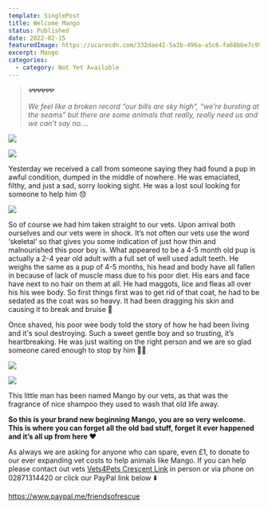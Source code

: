```yaml
---
template: SinglePost
title: Welcome Mango
status: Published
date: 2022-02-15
featuredImage: https://ucarecdn.com/332dae42-5a3b-496a-a5c6-fa68bbe7c992/-/crop/720x490/0,109/-/preview/
excerpt: Mango
categories:
  - category: Not Yet Available
---
```

> *💔💔💔💔💔💔*
>
> *We feel like a broken record “our bills are sky high”, “we’re bursting at the seams” but there are some animals that really, really need us and we can’t say no….*




![](https://ucarecdn.com/3283bf2c-db20-49c2-b18e-fcb0d1a04bd9/)

![](https://ucarecdn.com/c1fa75f7-55b7-4a29-8d17-c05fcdeb8ccc/)

Yesterday we received a call from someone saying they had found a pup in awful condition, dumped in the middle of nowhere. He was emaciated, filthy, and just a sad, sorry looking sight. He was a lost soul looking for someone to help him 😞

![](https://ucarecdn.com/78816833-8561-48a8-8abb-a577012ff602/)


So of course we had him taken straight to our vets. Upon arrival both ourselves and our vets were in shock. It’s not often our vets use the word ‘skeletal’ so that gives you some indication of just how thin and malnourished this poor boy is. What appeared to be a 4-5 month old pup is actually a 2-4 year old adult with a full set of well used adult teeth.
He weighs the same as a pup of 4-5 months, his head and body have all fallen in because of lack of muscle mass due to his poor diet. His ears and face have next to no hair on them at all. He had maggots, lice and fleas all over his his wee body. So first things first was to get rid of that coat, he had to be sedated as the coat was so heavy. It had been dragging his skin and causing it to break and bruise 🥺


Once shaved, his poor wee body told the story of how he had been living and it's soul destroying. Such a sweet gentle boy and so trusting, it’s heartbreaking. He was just waiting on the right person and we are so glad someone cared enough to stop by him 🙏🏻

![](https://ucarecdn.com/ce19a838-5f4c-4268-8ac7-ddfff11b975d/)

![](https://ucarecdn.com/d8b38c67-b178-474d-98f1-3f6eee9e8375/)


This little man has been named Mango by our vets, as that was the fragrance of nice shampoo they used to wash that old life away. 


**So this is your brand new beginning Mango, you are so very welcome. This is where you can forget all the old bad stuff, forget it ever happened and it’s all up from here ❤️**


As always we are asking for anyone who can spare, even £1, to donate to our ever expanding vet costs to help animals like Mango. If you can help please contact out vets [Vets4Pets Crescent Link](https://www.facebook.com/Vets4PetsCrescentLink/) in person or via phone on 02871314420 or click our PayPal link below ⬇️


<https://www.paypal.me/friendsofrescue>